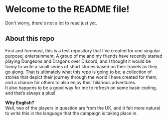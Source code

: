 # Welcome to the README file!

Don't worry, there's not a lot to read just yet.

## About this repo
<p>First and foremost, this is a test repository that I've created for one singular purpose; entertainment.
A group of me and my friends have recently started playing Dungeons and Dragons over Discord, and I thought it would be funny to write a small series of short stories based on their travels as they go along. That is ultimately what this repo is going to be; a collection of stories that depict their journey through the world I have created for them, and a chance for others to also enjoy their hilarious adventures.<br>
It also happens to be a good way for me to refresh on some basic coding, and that’s always a plus!</p>
<p><b>Why English?</b><br>
Well, two of the players in question are from the UK, and it felt more natural to write this in the language that the campaign is taking place in.</p>
